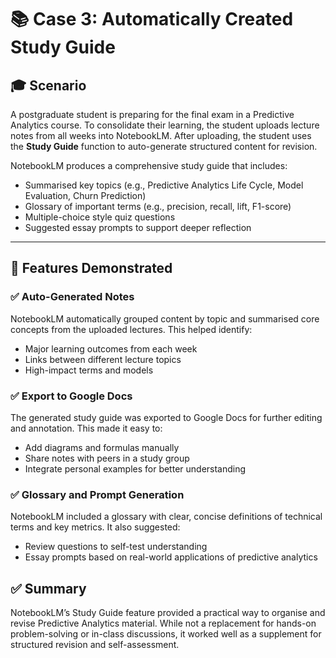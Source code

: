# 📚 Case 3: Automatically Created Study Guide

## 🎓 Scenario
A postgraduate student is preparing for the final exam in a Predictive Analytics course. To consolidate their learning, the student uploads lecture notes from all weeks into NotebookLM. After uploading, the student uses the **Study Guide** function to auto-generate structured content for revision.

NotebookLM produces a comprehensive study guide that includes:
- Summarised key topics (e.g., Predictive Analytics Life Cycle, Model Evaluation, Churn Prediction)
- Glossary of important terms (e.g., precision, recall, lift, F1-score)
- Multiple-choice style quiz questions
- Suggested essay prompts to support deeper reflection

---

## 🚀 Features Demonstrated

### ✅ Auto-Generated Notes
NotebookLM automatically grouped content by topic and summarised core concepts from the uploaded lectures. This helped identify:
- Major learning outcomes from each week
- Links between different lecture topics
- High-impact terms and models

### ✅ Export to Google Docs
The generated study guide was exported to Google Docs for further editing and annotation. This made it easy to:
- Add diagrams and formulas manually
- Share notes with peers in a study group
- Integrate personal examples for better understanding

### ✅ Glossary and Prompt Generation
NotebookLM included a glossary with clear, concise definitions of technical terms and key metrics. It also suggested:
- Review questions to self-test understanding
- Essay prompts based on real-world applications of predictive analytics

## ✅ Summary
NotebookLM’s Study Guide feature provided a practical way to organise and revise Predictive Analytics material. While not a replacement for hands-on problem-solving or in-class discussions, it worked well as a supplement for structured revision and self-assessment.
